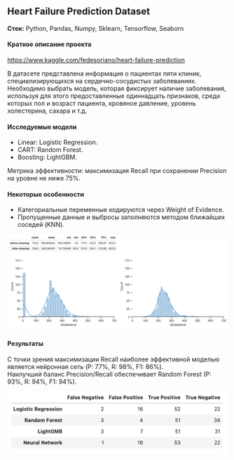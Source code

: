 ## Heart Failure Prediction Dataset

**Стек:** Python, Pandas, Numpy, Sklearn, Tensorflow, Seaborn

#### Краткое описание проекта

https://www.kaggle.com/fedesoriano/heart-failure-prediction

В датасете представлена информация о пациентах пяти клиник, специализирующихся на сердечно-сосудистых заболеваниях. Необходимо выбрать модель, которая фиксирует наличие заболевания, используя для этого предоставленные одиннадцать признаков, среди которых пол и возраст пациента, кровяное давление, уровень холестерина, сахара и т.д. 

#### Исследуемые модели

- Linear: Logistic Regression.
- CART: Random Forest.
- Boosting: LightGBM.

Метрика эффективности: максимизация Recall при сохранении Precision на уровне не ниже 75%.

#### Некоторые особенности

- Категориальные переменные кодируются через Weight of Evidence. <br>
- Пропущенные данные и выбросы заполняются методом ближайших соседей (KNN).

<img src='img/1.png'> 

#### Результаты

С точки зрения максимизации Recall наиболее эффективной моделью является нейронная сеть (P: 77%, R: 98%, F1: 86%). <br>
Наилучший баланс Precision/Recall обеспечивает Random Forest (P: 93%, R: 94%, F1: 94%).

<img src='img/2.png'>